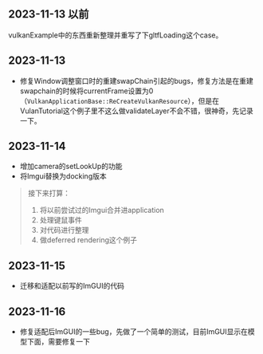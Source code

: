 ## 2023-11-13 以前

vulkanExample中的东西重新整理并重写了下gltfLoading这个case。

## 2023-11-13

* 修复Window调整窗口时的重建swapChain引起的bugs，修复方法是在重建swapchain的时候将currentFrame设置为0（`VulkanApplicationBase::ReCreateVulkanResource`），但是在VulanTutorial这个例子里不这么做validateLayer不会不错，很神奇，先记录一下。

## 2023-11-14

* 增加camera的setLookUp的功能
* 将Imgui替换为docking版本

> 接下来打算：
> 1. 将以前尝试过的Imgui合并进application
> 2. 处理键鼠事件
> 3. 对代码进行整理
> 4. 做deferred rendering这个例子
>
## 2023-11-15

* 迁移和适配以前写的ImGUI的代码

## 2023-11-16

* 修复适配后ImGUI的一些bug，先做了一个简单的测试，目前ImGUI显示在模型下面，需要修复一下

